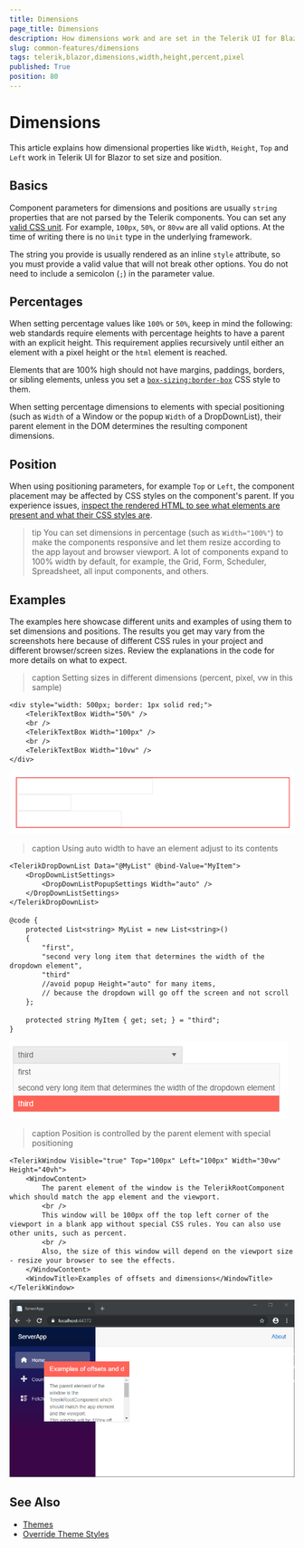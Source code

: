 ```yaml
---
title: Dimensions
page_title: Dimensions
description: How dimensions work and are set in the Telerik UI for Blazor component suite.
slug: common-features/dimensions
tags: telerik,blazor,dimensions,width,height,percent,pixel
published: True
position: 80
---
```


# Dimensions

This article explains how dimensional properties like `Width`, `Height`, `Top` and `Left` work in Telerik UI for Blazor to set size and position.

## Basics

Component parameters for dimensions and positions are usually `string` properties that are not parsed by the Telerik components. You can set any [valid CSS unit](https://developer.mozilla.org/en-US/docs/Learn/CSS/Building_blocks/Values_and_units). For example, `100px`, `50%`, or `80vw` are all valid options. At the time of writing there is no `Unit` type in the underlying framework.

The string you provide is usually rendered as an inline `style` attribute, so you must provide a valid value that will not break other options. You do not need to include a semicolon (`;`) in the parameter value.

## Percentages

When setting percentage values like `100%` or `50%`, keep in mind the following: web standards require elements with percentage heights to have a parent with an explicit height. This requirement applies recursively until either an element with a pixel height or the `html` element is reached.

Elements that are 100% high should not have margins, paddings, borders, or sibling elements, unless you set a [`box-sizing:border-box`](https://developer.mozilla.org/en-US/docs/Web/CSS/box-sizing) CSS style to them.

When setting percentage dimensions to elements with special positioning (such as `Width` of a Window or the popup `Width` of a DropDownList), their parent element in the DOM determines the resulting component dimensions.

## Position

When using positioning parameters, for example `Top` or `Left`, the component placement may be affected by CSS styles on the component's parent. If you experience issues, [inspect the rendered HTML to see what elements are present and what their CSS styles are](slug:themes-override#tools).

>tip You can set dimensions in percentage (such as `Width="100%"`) to make the components responsive and let them resize according to the app layout and browser viewport. A lot of components expand to 100% width by default, for example, the Grid, Form, Scheduler, Spreadsheet, all input components, and others.

## Examples

The examples here showcase different units and examples of using them to set dimensions and positions. The results you get may vary from the screenshots here because of different CSS rules in your project and different browser/screen sizes. Review the explanations in the code for more details on what to expect.

>caption Setting sizes in different dimensions (percent, pixel, vw in this sample)

````RAZOR
<div style="width: 500px; border: 1px solid red;">
    <TelerikTextBox Width="50%" />
    <br />
    <TelerikTextBox Width="100px" />
    <br />
    <TelerikTextBox Width="10vw" />
</div>
````

![Blazor Basic Width Settings](images/basic-width-settings.png)

>caption Using auto width to have an element adjust to its contents

````RAZOR
<TelerikDropDownList Data="@MyList" @bind-Value="MyItem">
    <DropDownListSettings>
        <DropDownListPopupSettings Width="auto" />
    </DropDownListSettings>
</TelerikDropDownList>

@code {
    protected List<string> MyList = new List<string>() 
    {
        "first",
        "second very long item that determines the width of the dropdown element",
        "third"
        //avoid popup Height="auto" for many items,
        // because the dropdown will go off the screen and not scroll
    };

    protected string MyItem { get; set; } = "third";
}
````

![Blazor Auto Size For Dropdown](images/auto-size-for-dropdown.png)


>caption Position is controlled by the parent element with special positioning

````RAZOR
<TelerikWindow Visible="true" Top="100px" Left="100px" Width="30vw" Height="40vh">
    <WindowContent>
        The parent element of the window is the TelerikRootComponent which should match the app element and the viewport.
        <br />
        This window will be 100px off the top left corner of the viewport in a blank app without special CSS rules. You can also use other units, such as percent.
        <br />
        Also, the size of this window will depend on the viewport size - resize your browser to see the effects.
    </WindowContent>
    <WindowTitle>Examples of offsets and dimensions</WindowTitle>
</TelerikWindow>
````

![Blazor Parent Element Offset](images/parent-element-offset.png)

## See Also

* [Themes](slug:themes-overview)
* [Override Theme Styles](slug:themes-override)
